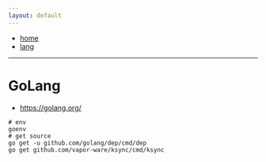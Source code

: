 ```yaml
---
layout: default
---
```

- [home](/index.md)
- [lang](/lang.md)

---
# GoLang
- <https://golang.org/>

```
# env
goenv
# get source
go get -u github.com/golang/dep/cmd/dep
go get github.com/vapor-ware/ksync/cmd/ksync
```